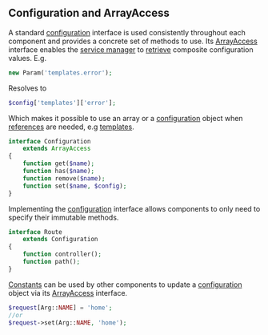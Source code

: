 ## Configuration and ArrayAccess
A standard [configuration](https://github.com/mvc5/mvc5/blob/master/src/Config/Configuration.php) interface is used consistently throughout each component and provides a concrete set of methods to use. Its [ArrayAccess](http://php.net/manual/en/class.arrayaccess.php) interface enables the [service manager](https://github.com/mvc5/mvc5/blob/master/src/Service/Manager.php) to [retrieve](https://github.com/mvc5/mvc5/blob/master/src/Resolver/Resolver.php#L321) composite configuration values. E.g.

```php
new Param('templates.error');
```

Resolves to

```php
$config['templates']['error'];
```

Which makes it possible to use an array or a [configuration](https://github.com/mvc5/mvc5/blob/master/src/Config/Configuration.php) object when [references](http://php.net/manual/en/language.references.php) are needed, e.g [templates](https://github.com/mvc5/mvc5-application/blob/master/config/config.php).

```php
interface Configuration
    extends ArrayAccess
{
    function get($name);
    function has($name);
    function remove($name);
    function set($name, $config);
}
```

Implementing the [configuration](https://github.com/mvc5/mvc5/blob/master/src/Config/Configuration.php) interface allows components to only need to specify their immutable methods.

```php
interface Route
    extends Configuration
{
    function controller();
    function path();
}
```

[Constants](https://github.com/mvc5/mvc5/blob/master/src/Arg.php) can be used by other components to update a [configuration](https://github.com/mvc5/mvc5/blob/master/src/Config/Configuration.php) object via its [ArrayAccess](http://php.net/manual/en/class.arrayaccess.php) interface.

```php
$request[Arg::NAME] = 'home';
//or
$request->set(Arg::NAME, 'home');
```
